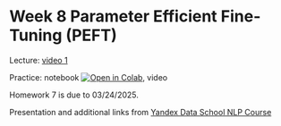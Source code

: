 # Week 8 Parameter Efficient Fine-Tuning (PEFT)

Lecture: [video 1](https://youtu.be/AN99SqVaaYE)

Practice: notebook [![Open in Colab](https://colab.research.google.com/assets/colab-badge.svg)](https://github.com/anton-selitskiy/RIT_LLM/blob/main/Week08_peft/practice_08.ipynb), video

Homework 7 is due to 03/24/2025. 

Presentation and additional links from [Yandex Data School NLP Course](https://github.com/yandexdataschool/nlp_course/tree/2024/week07_peft) 
